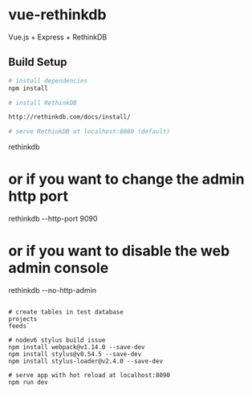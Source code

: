# vue-rethinkdb

Vue.js + Express + RethinkDB

## Build Setup

``` bash
# install dependencies
npm install

# install RethinkDB

http://rethinkdb.com/docs/install/

# serve RethinkDB at localhost:8080 (default)
```
rethinkdb
# or if you want to change the admin http port
rethinkdb --http-port 9090
# or if you want to disable the web admin console
rethinkdb --no-http-admin
```

# create tables in test database
projects
feeds`

# nodev6 stylus build issue
npm install webpack@v1.14.0 --save-dev
npm install stylus@v0.54.5 --save-dev
npm install stylus-loader@v2.4.0 --save-dev

# serve app with hot reload at localhost:8090
npm run dev
```
